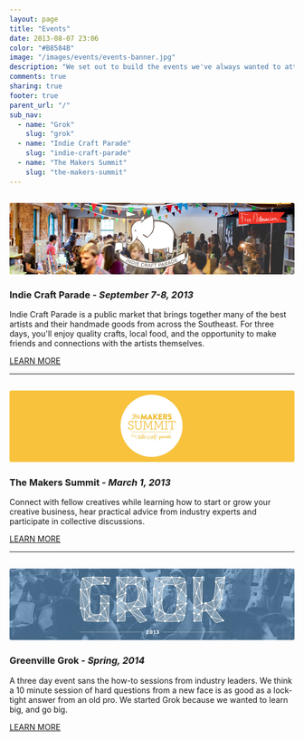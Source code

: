 ```yaml
---
layout: page
title: "Events"
date: 2013-08-07 23:06
color: "#B8584B"
image: "/images/events/events-banner.jpg"
description: "We set out to build the events we've always wanted to attend."
comments: true
sharing: true
footer: true
parent_url: "/"
sub_nav: 
  - name: "Grok"
    slug: "grok"
  - name: "Indie Craft Parade"
    slug: "indie-craft-parade"
  - name: "The Makers Summit"
    slug: "the-makers-summit"
---
```


<img src="/images/events/landing-page/events-landing-page-indie-craft-parade.jpg" style="border-radius: 3px; margin-top: 15px;">

### Indie Craft Parade - _September 7-8, 2013_

Indie Craft Parade is a public market that brings together many of the best artists and their handmade goods from across the Southeast. For three days, you'll enjoy quality crafts, local food, and the opportunity to make friends and connections with the artists themselves.

<a href="/events/indie-craft-parade" class="button">LEARN MORE</a>

* * *

<img src="/images/events/landing-page/events-landing-page-makers-summit.jpg" style="border-radius: 3px; margin-top: 15px;">

### The Makers Summit - _March 1, 2013_

Connect with fellow creatives while learning how to start or grow your creative business, hear practical advice from industry experts and participate in collective discussions.

<a href="/events/the-makers-summit" class="button">LEARN MORE</a>

* * *

<img src="/images/events/landing-page/events-landing-page-grok.jpg" style="border-radius: 3px; margin-top: 15px;">

### Greenville Grok - _Spring, 2014_

A three day event sans the how-to sessions from industry leaders. We think a 10 minute session of hard questions from a new face is as good as a lock-tight answer from an old pro. We started Grok because we wanted to learn big, and go big.

<a href="/events/grok" class="button">LEARN MORE</a>




